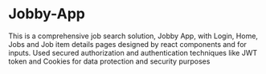 # Jobby-App
This is a comprehensive job search solution, Jobby App, with Login, Home, Jobs and Job item details pages designed by react components and for inputs. Used secured authorization and authentication techniques like JWT token and Cookies for data protection and security purposes
